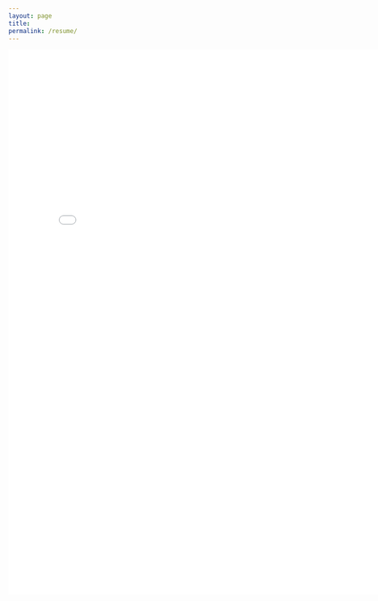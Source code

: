 ```yaml
---
layout: page
title:
permalink: /resume/
---
```

<embed src="../resume/BenPierce-CWRU-Resume.pdf" width="800px" height="1080px" type="application/pdf">
